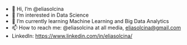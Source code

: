 - 👋 Hi, I’m @eliasolcina
- 👀 I’m interested in Data Science
- 🌱 I’m currently learning Machine Learning and Big Data Analytics
- 📫 How to reach me: @eliasolcina at all media, eliasolcina@gmail.com
- LinkedIn: https://www.linkedin.com/in/eliasolcina/

<!---
eliasolcina/eliasolcina is a ✨ special ✨ repository because its `README.md` (this file) appears on your GitHub profile.
You can click the Preview link to take a look at your changes.
--->
